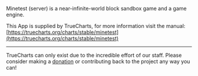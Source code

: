 Minetest (server) is a near-infinite-world block sandbox game and a game engine.

This App is supplied by TrueCharts, for more information visit the manual: [https://truecharts.org/charts/stable/minetest](https://truecharts.org/charts/stable/minetest)

---

TrueCharts can only exist due to the incredible effort of our staff.
Please consider making a [donation](https://truecharts.org/sponsor) or contributing back to the project any way you can!
